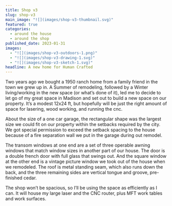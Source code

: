 ```yaml
---
title: Shop v3
slug: shop-v3
main_image: "![](images/shop-v3-thumbnail.svg)"
featured: true
categories:
  - around the house
  - around the shop
published_date: 2023-01-31
images:
  - "![](images/shop-v3-outdoors-1.png)"
  - "![](images/shop-v3-drawing-1.svg)"
  - "![](images/shop-v3-sketch-1.svg)"
headline: A new home for Human Crafted
---
```


Two years ago we bought a 1950 ranch home from a family friend in the town we grew up in. A Summer of remodeling, followed by a Winter living/working in the new space (or what’s done of it), led me to decide to let go of my great space in Madison and set out to build a new space on our property. It’s a modest 12x24 ft, but hopefully will be just the right amount of space for lasering, wood working, and running the cnc.  

About the size of a one car garage, the rectangular shape was the largest size we could fit on our property within the setbacks required by the city. We got special permission to exceed the setback spacing to the house because of a fire separation wall we put in the garage during out remodel.  

The transom windows at one end are a set of three operable awning windows that match window sizes in another part of our house. The door is a double french door with full glass that swings out. And the square window at the other end is a vintage picture window we took out of the house when we remodeled. The roof is metal standing seam, which also runs down the back, and the three remaining sides are vertical tongue and groove, pre-finished cedar.  

The shop won’t be spacious, so I’ll be using the space as efficiently as I can. It will house my large laser and the CNC router, plus MFT work tables and work surfaces.
